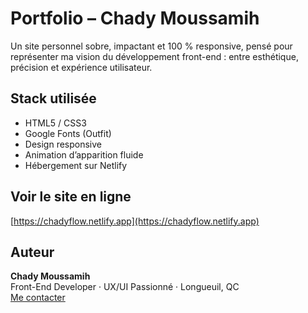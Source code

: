 # Portfolio – Chady Moussamih

Un site personnel sobre, impactant et 100 % responsive, pensé pour représenter ma vision du développement front-end : entre esthétique, précision et expérience utilisateur.

## Stack utilisée

- HTML5 / CSS3
- Google Fonts (Outfit)
- Design responsive
- Animation d’apparition fluide
- Hébergement sur Netlify

## Voir le site en ligne

[https://chadyflow.netlify.app](https://chadyflow.netlify.app)

## Auteur

**Chady Moussamih**  
Front-End Developer · UX/UI Passionné · Longueuil, QC  
[Me contacter](mailto:chadym80@gmail.com)